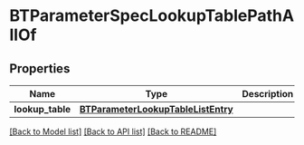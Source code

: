 # BTParameterSpecLookupTablePathAllOf

## Properties
Name | Type | Description | Notes
------------ | ------------- | ------------- | -------------
**lookup_table** | [**BTParameterLookupTableListEntry**](BTParameterLookupTableListEntry.md) |  | [optional] 

[[Back to Model list]](../README.md#documentation-for-models) [[Back to API list]](../README.md#documentation-for-api-endpoints) [[Back to README]](../README.md)


